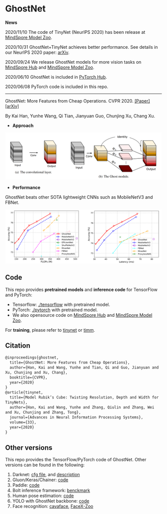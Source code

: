 # GhostNet

**News** 

2020/11/10 The code of TinyNet (NeurIPS 2020) has been release at [MindSpore Model Zoo](https://gitee.com/mindspore/mindspore/tree/master/model_zoo/research/cv/tinynet).

2020/10/31 GhostNet+TinyNet achieves better performance. See details in our NeurIPS 2020 paper: [arXiv](https://arxiv.org/abs/2010.14819).

2020/09/24 We release GhostNet models for more vision tasks on [MindSpore Hub](https://www.mindspore.cn/resources/hub) and [MindSpore Model Zoo](https://gitee.com/mindspore/mindspore/tree/master/model_zoo/research/cv).

2020/06/10 GhostNet is included in [PyTorch Hub](https://pytorch.org/hub/pytorch_vision_ghostnet/).

2020/06/08 PyTorch code is included in this repo.

---

GhostNet: More Features from Cheap Operations. CVPR 2020. [[Paper]](http://openaccess.thecvf.com/content_CVPR_2020/html/Han_GhostNet_More_Features_From_Cheap_Operations_CVPR_2020_paper.html) [[arXiv]](https://arxiv.org/abs/1911.11907)

By Kai Han, Yunhe Wang, Qi Tian, Jianyuan Guo, Chunjing Xu, Chang Xu.

- **Approach**

<div align="center">
   <img src="./fig/ghost_module.png" width="720">
</div>

- **Performance**

GhostNet beats other SOTA lightweight CNNs such as MobileNetV3 and FBNet.

<div align="center">
   <img src="./fig/flops_latency.png" width="720">
</div>

## Code

This repo provides **pretrained models** and **inference code** for TensorFlow and PyTorch:
- Tensorflow: [./tensorflow](https://github.com/huawei-noah/ghostnet/tree/master/ghostnet_tensorflow) with pretrained model.
- PyTorch: [./pytorch](https://github.com/huawei-noah/ghostnet/tree/master/ghostnet_pytorch) with pretrained model.
- We also opensource code on [MindSpore Hub](https://www.mindspore.cn/resources/hub) and [MindSpore Model Zoo](https://gitee.com/mindspore/mindspore/tree/master/model_zoo/research/cv).

For **training**, please refer to [tinynet](https://gitee.com/mindspore/mindspore/tree/master/model_zoo/research/cv/tinynet) or [timm](https://rwightman.github.io/pytorch-image-models/training_hparam_examples/#mobilenetv3-large-100-75766-top-1-92542-top-5).

## Citation
```
@inproceedings{ghostnet,
  title={GhostNet: More Features from Cheap Operations},
  author={Han, Kai and Wang, Yunhe and Tian, Qi and Guo, Jianyuan and Xu, Chunjing and Xu, Chang},
  booktitle={CVPR},
  year={2020}
}
@article{tinynet,
  title={Model Rubik’s Cube: Twisting Resolution, Depth and Width for TinyNets},
  author={Han, Kai and Wang, Yunhe and Zhang, Qiulin and Zhang, Wei and Xu, Chunjing and Zhang, Tong},
  journal={Advances in Neural Information Processing Systems},
  volume={33},
  year={2020}
}
```

## Other versions
This repo provides the TensorFlow/PyTorch code of GhostNet. Other versions can be found in the following:

1. Darknet: [cfg file](https://github.com/AlexeyAB/darknet/files/3997987/ghostnet.cfg.txt), and [description](https://github.com/AlexeyAB/darknet/issues/4418)
2. Gluon/Keras/Chainer: [code](https://github.com/osmr/imgclsmob)
3. Paddle: [code](https://github.com/PaddlePaddle/PaddleClas/blob/master/ppcls/modeling/architectures/ghostnet.py)
4. Bolt inference framework: [benckmark](https://github.com/huawei-noah/bolt/blob/master/docs/BENCHMARK.md)
4. Human pose estimation: [code](https://github.com/tensorboy/centerpose/blob/master/lib/models/backbones/ghost_net.py)
5. YOLO with GhostNet backbone: [code](https://github.com/HaloTrouvaille/YOLO-Multi-Backbones-Attention)
6. Face recognition: [cavaface](https://github.com/cavalleria/cavaface.pytorch/blob/master/backbone/ghostnet.py), [FaceX-Zoo](https://github.com/JDAI-CV/FaceX-Zoo)
